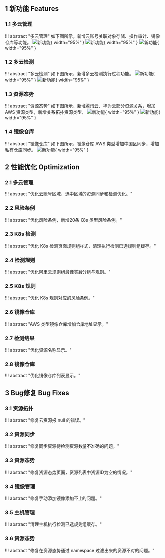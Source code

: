 ## 1 新功能 Features

### 1.1 多云管理

!!! abstract "多云管理"
    如下图所示，新增云账号关联对象存储、操作审计、镜像仓库等功能。
![新功能](../img/release/1.3.0/img_3.png){ width="95%" }
![新功能](../img/release/1.3.0/img_5.png){ width="95%" }
![新功能](../img/release/1.3.0/img_4.png){ width="95%" }

### 1.2 多云检测

!!! abstract "多云检测"
    如下图所示，新增多云检测执行过程功能。
![新功能](../img/release/1.3.0/img_1.png){ width="95%" }
![新功能](../img/release/1.3.0/img.png){ width="95%" }

### 1.3 资源态势

!!! abstract "资源态势"
    如下图所示，新增腾讯云、华为云部分资源关系，增加 AWS 资源类型，新增关系拓扑资源类型。
![新功能](../img/release/1.3.0/img_7.png){ width="95%" }
![新功能](../img/release/1.3.0/img_8.png){ width="95%" }

### 1.4 镜像仓库

!!! abstract "镜像仓库"
    如下图所示，镜像仓库 AWS 类型增加中国区同步，增加私有仓库同步。
![新功能](../img/release/1.3.0/img_6.png){ width="95%" }

## 2 性能优化 Optimization

### 2.1 多云管理

!!! abstract "优化云账号区域，选中区域的资源同步和检测优化。"

### 2.2 风险条例

!!! abstract "优化风险条例，新增20条 K8s 类型风险条例。"

### 2.3 K8s 检测

!!! abstract "优化 K8s 检测页面规则组样式，清理执行检测已选规则组缓存。"

### 2.4 检测规则

!!! abstract "优化阿里云规则组最佳实践分组与规则。"

### 2.5 K8s 规则

!!! abstract "优化 K8s 规则对应的风险条例。"

### 2.6 镜像仓库

!!! abstract "AWS 类型镜像仓库增加仓库地址显示。"

### 2.7 检测结果

!!! abstract "优化资源名称显示。"

### 2.8 镜像仓库

!!! abstract "优化镜像仓库列表显示。"

## 3 Bug修复 Bug Fixes

### 3.1 资源拓扑

!!! abstract "修复云资源报 null 的错误。"

### 3.2 资源同步

!!! abstract "修复同步资源待检测资源数量不准确的问题。"

### 3.3 资源态势

!!! abstract "修复资源态势页面，资源列表中资源ID为空的情况。"

### 3.4 镜像管理

!!! abstract "修复手动添加镜像添加不上的问题。"

### 3.5 主机管理

!!! abstract "清理主机执行检测已选规则组缓存。"

### 3.6 资源态势

!!! abstract "修复在资源态势通过 namespace 过滤出来的资源不对的问题。"
